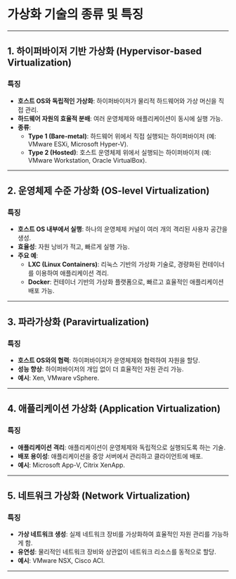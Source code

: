 # 가상화 기술의 종류 및 특징

---

## 1. 하이퍼바이저 기반 가상화 (Hypervisor-based Virtualization)

### 특징
- **호스트 OS와 독립적인 가상화**: 하이퍼바이저가 물리적 하드웨어와 가상 머신을 직접 관리.
- **하드웨어 자원의 효율적 분배**: 여러 운영체제와 애플리케이션이 동시에 실행 가능.
- **종류**:
  - **Type 1 (Bare-metal)**: 하드웨어 위에서 직접 실행되는 하이퍼바이저 (예: VMware ESXi, Microsoft Hyper-V).
  - **Type 2 (Hosted)**: 호스트 운영체제 위에서 실행되는 하이퍼바이저 (예: VMware Workstation, Oracle VirtualBox).

---

## 2. 운영체제 수준 가상화 (OS-level Virtualization)

### 특징
- **호스트 OS 내부에서 실행**: 하나의 운영체제 커널이 여러 개의 격리된 사용자 공간을 생성.
- **효율성**: 자원 낭비가 적고, 빠르게 실행 가능.
- **주요 예**: 
  - **LXC (Linux Containers)**: 리눅스 기반의 가상화 기술로, 경량화된 컨테이너를 이용하여 애플리케이션 격리.
  - **Docker**: 컨테이너 기반의 가상화 플랫폼으로, 빠르고 효율적인 애플리케이션 배포 가능.

---

## 3. 파라가상화 (Paravirtualization)

### 특징
- **호스트 OS와의 협력**: 하이퍼바이저가 운영체제와 협력하여 자원을 할당.
- **성능 향상**: 하이퍼바이저의 개입 없이 더 효율적인 자원 관리 가능.
- **예시**: Xen, VMware vSphere.

---

## 4. 애플리케이션 가상화 (Application Virtualization)

### 특징
- **애플리케이션 격리**: 애플리케이션이 운영체제와 독립적으로 실행되도록 하는 기술.
- **배포 용이성**: 애플리케이션을 중앙 서버에서 관리하고 클라이언트에 배포.
- **예시**: Microsoft App-V, Citrix XenApp.

---

## 5. 네트워크 가상화 (Network Virtualization)

### 특징
- **가상 네트워크 생성**: 실제 네트워크 장비를 가상화하여 효율적인 자원 관리를 가능하게 함.
- **유연성**: 물리적인 네트워크 장비와 상관없이 네트워크 리소스를 동적으로 할당.
- **예시**: VMware NSX, Cisco ACI.

---
